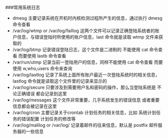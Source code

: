 ###常用系统日志
- dmesg
主要记录系统在开机时内核检测过程所产生的信息，通过执行 dmesg 命令查看
- /var/log/wtmp or /var/log/faillog
这两个文件可以记录正确登陆系统者的账户信息，与错误登陆时所使用的账户信息，last 命令就是读取 wtmp 文件来获取的
- /var/log/btmp
记录错误登陆日志，这个文件是二进制的 不能使用 cat 命令查看 而要使用 lastb 命令查看
- /var/run/utmp
记录当前一登陆用户的信息，同样不能使用 cat 命令查看 而要使用 w,who,users 命令来查询
- /var/log/lastlog
记录了系统上面所有账户最近一次登陆系统时的相关信息，lastlog 命令就是读取这个文件里的记录来显示的
- /var/log/secure
只要涉及到需要用户名和密码的操作，那么当登陆系统是 不论正确错误 都会记录到这里
- /var/log/messages
这个文件非常重要，几乎系统发生的错误信息 或者重要信息都会被记录在这里
- /var/log/cron
主要记录关于crontab 计划任务的相关信息，比如 系统计划任务的错误配置 计划任务的修改等
- /var/log/malilog or /var/log/
记录着邮件的往来信息，默认是 postfix 邮件服务器的一些信息
